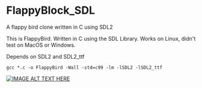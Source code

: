 # FlappyBlock_SDL
A flappy bird clone written in C using SDL2

This is FlappyBird. Written in C using the SDL Library. Works on Linux, didn't test on MacOS or Windows.

Depends on SDL2 and SDL2_ttf

```
gcc *.c -o FlappyBird -Wall -std=c99 -lm -lSDL2 -lSDL2_ttf
```

[![IMAGE ALT TEXT HERE](https://img.youtube.com/vi/gl8Qbyfp5kw/0.jpg)](https://www.youtube.com/watch?v=gl8Qbyfp5kw)
